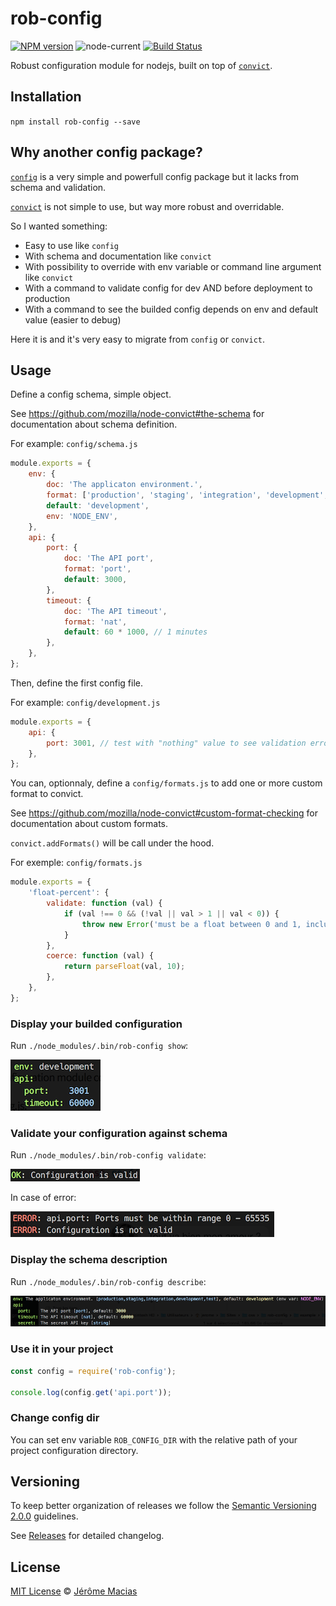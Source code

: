 # rob-config

[![NPM version](http://img.shields.io/npm/v/rob-config.svg)](https://www.npmjs.org/package/rob-config)
![node-current](https://img.shields.io/node/v/rob-config)
[![Build Status](https://travis-ci.org/jeromemacias/node-rob-config.svg?branch=master)](https://travis-ci.org/jeromemacias/node-rob-config)

Robust configuration module for nodejs, built on top of [`convict`](https://github.com/mozilla/node-convict).

## Installation

`npm install rob-config --save`

## Why another config package?

[`config`](https://github.com/lorenwest/node-config) is a very simple and powerfull config package but it lacks from schema and validation.

[`convict`](https://github.com/mozilla/node-convict) is not simple to use, but way more robust and overridable.

So I wanted something:

-   Easy to use like `config`
-   With schema and documentation like `convict`
-   With possibility to override with env variable or command line argument like `convict`
-   With a command to validate config for dev AND before deployment to production
-   With a command to see the builded config depends on env and default value (easier to debug)

Here it is and it's very easy to migrate from `config` or `convict`.

## Usage

Define a config schema, simple object.

See https://github.com/mozilla/node-convict#the-schema for documentation about schema definition.

For example: `config/schema.js`

```js
module.exports = {
    env: {
        doc: 'The applicaton environment.',
        format: ['production', 'staging', 'integration', 'development', 'test'],
        default: 'development',
        env: 'NODE_ENV',
    },
    api: {
        port: {
            doc: 'The API port',
            format: 'port',
            default: 3000,
        },
        timeout: {
            doc: 'The API timeout',
            format: 'nat',
            default: 60 * 1000, // 1 minutes
        },
    },
};
```

Then, define the first config file.

For example: `config/development.js`

```js
module.exports = {
    api: {
        port: 3001, // test with "nothing" value to see validation error
    },
};
```

You can, optionnaly, define a `config/formats.js` to add one or more custom format to convict.

See https://github.com/mozilla/node-convict#custom-format-checking for documentation about custom formats.

`convict.addFormats()` will be call under the hood.

For exemple: `config/formats.js`

```js
module.exports = {
    'float-percent': {
        validate: function (val) {
            if (val !== 0 && (!val || val > 1 || val < 0)) {
                throw new Error('must be a float between 0 and 1, inclusive');
            }
        },
        coerce: function (val) {
            return parseFloat(val, 10);
        },
    },
};
```

### Display your builded configuration

Run `./node_modules/.bin/rob-config show`:

![Display final configuration](example/screenshot/show.png?raw=true)

### Validate your configuration against schema

Run `./node_modules/.bin/rob-config validate`:

![Validate configuration ok](example/screenshot/validate-ok.png?raw=true)

In case of error:

![Validate configuration error](example/screenshot/validate-error.png?raw=true)

### Display the schema description

Run `./node_modules/.bin/rob-config describe`:

![Schema description](example/screenshot/describe.png?raw=true)

### Use it in your project

```js
const config = require('rob-config');

console.log(config.get('api.port'));
```

### Change config dir

You can set env variable `ROB_CONFIG_DIR` with the relative path of your project configuration directory.

## Versioning

To keep better organization of releases we follow the [Semantic Versioning 2.0.0](http://semver.org/) guidelines.

See [Releases](https://github.com/jeromemacias/node-rob-config/releases) for detailed changelog.

## License

[MIT License](/LICENSE) © [Jérôme Macias](https://github.com/jeromemacias)
